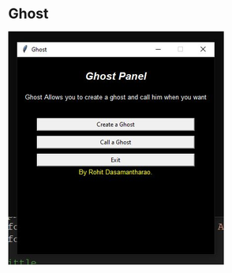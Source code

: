 # Ghost

![alt text](https://github.com/rohit-dasamantharao/Ghost/blob/master/screenshot1.JPG?raw=true)
